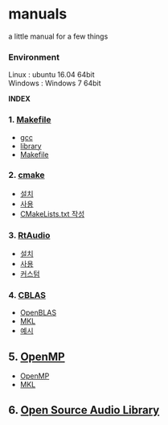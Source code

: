 # manuals
a little manual for a few things

### Environment
Linux : ubuntu 16.04 64bit  
Windows : Windows 7 64bit

**INDEX**<a name="index"></a>

### 1.  [Makefile](./manuals/Makefile.md)
+ [gcc](./manuals/Makefile.md#Makefile-gcc)
+ [library](./manuals/Makefile.md#Makefile-library)
+ [Makefile](./manuals/Makefile.md#Makefile-Makefile)
### 2. [cmake](./manuals/cmake.md)
+ [설치](./manuals/cmake.md#cmake-setup)
+ [사용](./manuals/cmake.md#cmake-execution)
+ [CMakeLists.txt 작성](./manuals/cmake.md#cmake-cmakelists)
### 3. [RtAudio](./manuals/RtAudio.md)
+ [설치](./manuals/RtAudio.md#RtAudio-setup)
+ [사용](./manuals/RtAudio.md#RtAudio-execution)
+ [커스텀](./manuals/RtAudio.md#RtAudio-custom)
### 4. [CBLAS](./manuals/CBLAS.md)
+ [OpenBLAS](./manuals/CBLAS.md#OpenBLAS)
+ [MKL](./manuals/CBLAS.md#MKL)
+ [예시](./manuals/CBLAS.md#cblas_ex)
## 5. [OpenMP](./manuals/OpenMP.md)
+ [OpenMP](./manuals/OpenMP.md#OpenMP)
+ [MKL](./manuals/OpenMP.md#MKL)

## 6. [Open Source Audio Library](./manuals/openAudioLibs.md)

